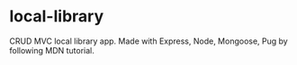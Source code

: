 # local-library
CRUD MVC local library app. Made with Express, Node, Mongoose, Pug by following MDN tutorial. 
